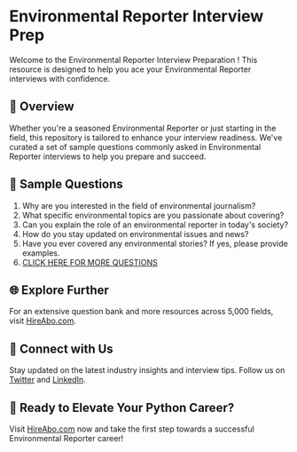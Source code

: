 # Environmental Reporter Interview Prep

Welcome to the Environmental Reporter Interview Preparation ! This resource is designed to help you ace your Environmental Reporter interviews with confidence.

## 🚀 Overview

Whether you're a seasoned Environmental Reporter or just starting in the field, this repository is tailored to enhance your interview readiness. We've curated a set of sample questions commonly asked in Environmental Reporter interviews to help you prepare and succeed.

## 📝 Sample Questions

1. Why are you interested in the field of environmental journalism?
2. What specific environmental topics are you passionate about covering?
3. Can you explain the role of an environmental reporter in today's society?
4. How do you stay updated on environmental issues and news?
5. Have you ever covered any environmental stories? If yes, please provide examples.
6. [CLICK HERE FOR MORE QUESTIONS](https://hireabo.com/job/8_0_20/Environmental%20Reporter)

## 🌐 Explore Further

For an extensive question bank and more resources across 5,000 fields, visit [HireAbo.com](https://www.hireabo.com).

## 📱 Connect with Us

Stay updated on the latest industry insights and interview tips. Follow us on [Twitter](https://twitter.com/hireabo) and [LinkedIn](https://www.linkedin.com/in/hire-abo-3609972a8/).

## 🚀 Ready to Elevate Your Python Career?

Visit [HireAbo.com](https://www.hireabo.com) now and take the first step towards a successful Environmental Reporter career!